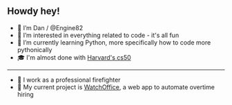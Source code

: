 ## Howdy hey!
- 👋 I’m Dan / @Engine82
- 👀 I’m interested in everything related to code - it's all fun
- 🌱 I’m currently learning Python, more specifically how to code more pythonically
- 🎓 I'm almost done with [Harvard's cs50](https://cs50.harvard.edu/x/2023/)
---
- :fire_engine: I work as a professional firefighter
- :calendar: My current project is [WatchOffice](https://github.com/Engine82/WatchOffice), a web app to automate overtime hiring
<!-- - 💞️ I’m looking to collaborate on ... 
- 📫 How to reach me ...


Engine82/Engine82 is a ✨ special ✨ repository because its `README.md` (this file) appears on your GitHub profile.
You can click the Preview link to take a look at your changes.
-->

